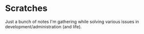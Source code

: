 # Scratches

Just a bunch of notes I'm gathering while solving various issues in development/administration (and life).

